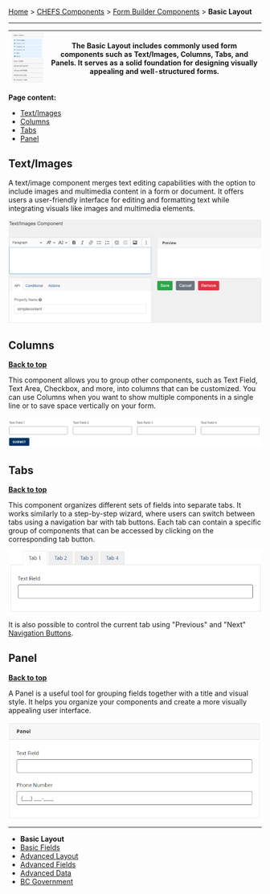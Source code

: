 [Home](.) > [CHEFS Components](CHEFS-Components) > [Form Builder Components](Form-Builder-Components) > **Basic Layout**
***

| ![image](images/basic_layout.png) | The Basic Layout includes commonly used form components such as Text/Images, Columns, Tabs, and Panels. It serves as a solid foundation for designing visually appealing and well-structured forms. |
|----------|----------|

**Page content:**

* [Text/Images](#textimages)
* [Columns](#columns)
* [Tabs](#tabs) 
* [Panel](#panel)    

## Text/Images

A text/image component merges text editing capabilities with the option to include images and multimedia content in a form or document. It offers users a user-friendly interface for editing and formatting text while integrating visuals like images and multimedia elements.

![image](images/basic_text_images.png)


## Columns
**[Back to top](#top)**

This component allows you to group other components, such as Text Field, Text Area, Checkbox, and more, into columns that can be customized. You can use Columns when you want to show multiple components in a single line or to save space vertically on your form.

![image](images/basic_columns.png)


## Tabs
**[Back to top](#top)**

This component organizes different sets of fields into separate tabs. It works similarly to a step-by-step wizard, where users can switch between tabs using a navigation bar with tab buttons. Each tab can contain a specific group of components that can be accessed by clicking on the corresponding tab button.

![image](images/basic_tabs.png)

It is also possible to control the current tab using "Previous" and "Next" [Navigation Buttons](Navigation-Buttons).

## Panel
**[Back to top](#top)**

A Panel is a useful tool for grouping fields together with a title and visual style. It helps you organize your components and create a more visually appealing user interface.

![image](images/basic_panel.png)

***
- **Basic Layout**
- [Basic Fields](Basic-Fields) 
- [Advanced Layout](Advanced-Layout) 
- [Advanced Fields](Advanced-Fields) 
- [Advanced Data](Advanced-Data)
- [BC Government](BC-Government)

